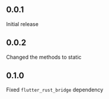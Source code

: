 ## 0.0.1
Initial release

## 0.0.2
Changed the methods to static

## 0.1.0
Fixed `flutter_rust_bridge` dependency

